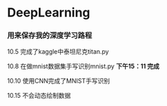 # DeepLearning
### 用来保存我的深度学习路程

10.5  完成了kaggle中泰坦尼克titan.py

10.8  在做mnist数据集手写识别mnist.py  **下午15：11 完成**

10.10 使用CNN完成了MNIST手写识别

10.15 不会动态绘制数据